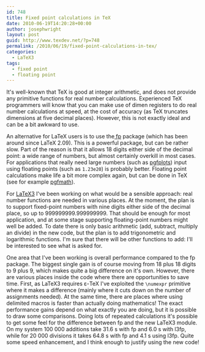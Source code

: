 ```yaml
---
id: 748
title: Fixed point calculations in TeX
date: 2010-06-19T14:20:28+00:00
author: josephwright
layout: post
guid: http://www.texdev.net/?p=748
permalink: /2010/06/19/fixed-point-calculations-in-tex/
categories:
  - LaTeX3
tags:
  - fixed point
  - floating point
---
```

It's well-known that TeX is good at integer arithmetic, and does not provide any primitive functions for real number calculations. Experienced TeX programmers will know that you can make use of dimen registers to do real number calculations at speed, at the cost of accuracy (as TeX truncates dimensions at five decimal places). However, this is not exactly ideal and can be a bit awkward to use.

An alternative for LaTeX users is to use the[ fp](https://ctan.org/pkg/fp) package (which has been around since LaTeX 2.09). This is a powerful package, but can be rather slow. Part of the reason is that it allows 18 digits either side of the decimal point: a wide range of numbers, but almost certainly overkill in most cases. For applications that really need large numbers (such as [pgfplots](https://ctan.org/pkg/pgfplots)) input using floating points (such as `1.23e20`) is probably better. Floating point calculations make life a bit more complex again, but can be done in TeX (see for example [pgfmath](https://ctan.org/pkg/pgf)).

For [LaTeX3](http://www.latex-project.org/latex3.html) I've been working on what would be a sensible approach: real number functions are needed in various places. At the moment, the plan is to support fixed-point numbers with nine digits either side of the decimal place, so up to 999999999.999999999. That should be enough for most application, and at some stage supporting floating-point numbers might well be added. To date there is only basic arithmetic (add, subtract, multiply an divide) in the new code, but the plan is to add trigonometric and logarithmic functions. I'm sure that there will be other functions to add: I'll be interested to see what is asked for.

One area that I've been working is overall performance compared to the fp package. The biggest single gain is of course moving from 18 plus 18 digits to 9 plus 9, which makes quite a big difference on it's own. However, there are various places inside the code where there are opportunities to save time. First, as LaTeX3 requires ε-TeX I've exploited the `\numexpr` primitive where it makes a difference (mainly where it cuts down on the number of assignments needed). At the same time, there are places where using delimited macros is faster than actually doing mathematics! The exact performance gains depend on what exactly you are doing, but it is possible to draw some comparisons. Doing lots of repeated calculations it's possible to get some feel for the difference between fp and the new LaTeX3 module. On my system 100 000 additions take 31.6 s with fp and 6.0 s with l3fp, while for 20 000 divisions it takes 64.8 s with fp and 4.1 s using l3fp. Quite some speed enhancement, and I think enough to justify using the new code!
